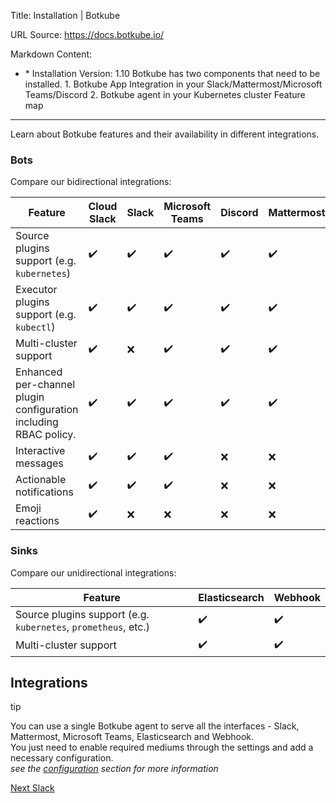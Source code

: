 Title: Installation | Botkube

URL Source: https://docs.botkube.io/

Markdown Content:
*   [](https://docs.botkube.io/) * Installation Version: 1.10 Botkube has two components that need to be installed. 1. Botkube App Integration in your Slack/Mattermost/Microsoft Teams/Discord 2. Botkube agent in your Kubernetes cluster Feature map[​](#feature-map"DirectlinktoFeaturemap")
---------------------------------------------------------

Learn about Botkube features and their availability in different integrations.

### Bots[​](#bots"DirectlinktoBots")

Compare our bidirectional integrations:

| Feature | Cloud Slack | Slack | Microsoft Teams | Discord | Mattermost |
| --- | --- | --- | --- | --- | --- |
| Source plugins support (e.g. `kubernetes`) | ✔️ | ✔️ | ✔️ | ✔️ | ✔️ |
| Executor plugins support (e.g. `kubectl`) | ✔️ | ✔️ | ✔️ | ✔️ | ✔️ |
| Multi-cluster support | ✔️ | ❌ | ✔️ | ✔️ | ✔️ |
| Enhanced per-channel plugin configuration including RBAC policy. | ✔️ | ✔️ | ✔️ | ✔️ | ✔️ |
| Interactive messages | ✔️ | ✔️ | ✔️ | ❌ | ❌ |
| Actionable notifications | ✔️ | ✔️ | ✔️ | ❌ | ❌ |
| Emoji reactions | ✔️ | ❌ | ❌ | ❌ | ❌ |

### Sinks[​](#sinks"DirectlinktoSinks")

Compare our unidirectional integrations:

| Feature | Elasticsearch | Webhook |
| --- | --- | --- |
| Source plugins support (e.g. `kubernetes`, `prometheus`, etc.) | ✔️ | ✔️ |
| Multi-cluster support | ✔️ | ✔️ |

Integrations[​](#integrations"DirectlinktoIntegrations")
------------------------------------------------------------

tip

You can use a single Botkube agent to serve all the interfaces - Slack, Mattermost, Microsoft Teams, Elasticsearch and Webhook.  
You just need to enable required mediums through the settings and add a necessary configuration.  
_see the [configuration](https://docs.botkube.io/configuration) section for more information_

[Next Slack](https://docs.botkube.io/installation/socketslack)

